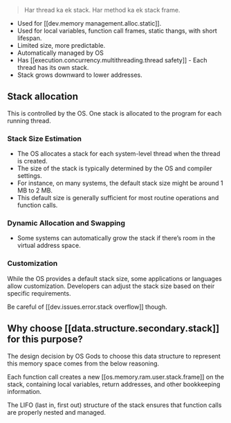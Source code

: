 
> Har thread ka ek stack. Har method ka ek stack frame.

- Used for [[dev.memory management.alloc.static]].
- Used for local variables, function call frames, static thangs, with short lifespan.
- Limited size, more predictable.
- Automatically managed by OS
- Has [[execution.concurrency.multithreading.thread safety]] - Each thread has its own stack.
- Stack grows downward to lower addresses.

## Stack allocation

This is controlled by the OS. One stack is allocated to the program for each running thread.

### Stack Size Estimation

- The OS allocates a stack for each system-level thread when the thread is created.
- The size of the stack is typically determined by the OS and compiler settings.
- For instance, on many systems, the default stack size might be around 1 MB to 2 MB.
- This default size is generally sufficient for most routine operations and function calls.


### Dynamic Allocation and Swapping


- Some systems can automatically grow the stack if there’s room in the virtual address space.


### Customization

While the OS provides a default stack size, some applications or languages allow customization. Developers can adjust the stack size based on their specific requirements.

Be careful of [[dev.issues.error.stack overflow]] though.

## Why choose [[data.structure.secondary.stack]] for this purpose?

The design decision by OS Gods to choose this data structure to represent this memory space comes from the below reasoning.

Each function call creates a new [[os.memory.ram.user.stack.frame]] on the stack, containing local variables, return addresses, and other bookkeeping information.

The LIFO (last in, first out) structure of the stack ensures that function calls are properly nested and managed.
